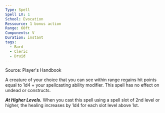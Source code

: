 ```yaml
---
Type: Spell
Spell LV: 1
School: Evocation
Ressource: 1 bonus action
Range: 60ft
Components: V
Duration: instant
tags:
  - Bard
  - Cleric
  - Druid
---
```

Source: Player's Handbook

A creature of your choice that you can see within range regains hit points equal to 1d4 + your spellcasting ability modifier. This spell has no effect on undead or constructs.

**_At Higher Levels._** When you cast this spell using a spell slot of 2nd level or higher, the healing increases by 1d4 for each slot level above 1st.